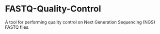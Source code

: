 # FASTQ-Quality-Control
A tool for performing quality control on Next Generation Sequencing (NGS) FASTQ files.
